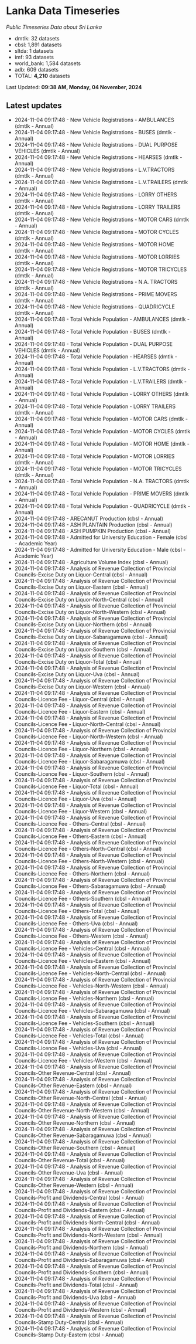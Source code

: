 # Lanka Data Timeseries
*Public Timeseries Data about Sri Lanka*

* dmtlk: 32 datasets
* cbsl: 1,891 datasets
* sltda: 1 datasets
* imf: 93 datasets
* world_bank: 1,584 datasets
* adb: 609 datasets
* TOTAL: **4,210** datasets

Last Updated: **09:38 AM, Monday, 04 November, 2024**

## Latest updates

* 2024-11-04 09:17:48 - New Vehicle Registrations - AMBULANCES (dmtlk - Annual)
* 2024-11-04 09:17:48 - New Vehicle Registrations - BUSES (dmtlk - Annual)
* 2024-11-04 09:17:48 - New Vehicle Registrations - DUAL PURPOSE VEHICLES (dmtlk - Annual)
* 2024-11-04 09:17:48 - New Vehicle Registrations - HEARSES (dmtlk - Annual)
* 2024-11-04 09:17:48 - New Vehicle Registrations - L.V.TRACTORS (dmtlk - Annual)
* 2024-11-04 09:17:48 - New Vehicle Registrations - L.V.TRAILERS (dmtlk - Annual)
* 2024-11-04 09:17:48 - New Vehicle Registrations - LORRY OTHERS (dmtlk - Annual)
* 2024-11-04 09:17:48 - New Vehicle Registrations - LORRY TRAILERS (dmtlk - Annual)
* 2024-11-04 09:17:48 - New Vehicle Registrations - MOTOR CARS (dmtlk - Annual)
* 2024-11-04 09:17:48 - New Vehicle Registrations - MOTOR CYCLES (dmtlk - Annual)
* 2024-11-04 09:17:48 - New Vehicle Registrations - MOTOR HOME (dmtlk - Annual)
* 2024-11-04 09:17:48 - New Vehicle Registrations - MOTOR LORRIES (dmtlk - Annual)
* 2024-11-04 09:17:48 - New Vehicle Registrations - MOTOR TRICYCLES (dmtlk - Annual)
* 2024-11-04 09:17:48 - New Vehicle Registrations - N.A. TRACTORS (dmtlk - Annual)
* 2024-11-04 09:17:48 - New Vehicle Registrations - PRIME MOVERS (dmtlk - Annual)
* 2024-11-04 09:17:48 - New Vehicle Registrations - QUADRICYCLE (dmtlk - Annual)
* 2024-11-04 09:17:48 - Total Vehicle Population - AMBULANCES (dmtlk - Annual)
* 2024-11-04 09:17:48 - Total Vehicle Population - BUSES (dmtlk - Annual)
* 2024-11-04 09:17:48 - Total Vehicle Population - DUAL PURPOSE VEHICLES (dmtlk - Annual)
* 2024-11-04 09:17:48 - Total Vehicle Population - HEARSES (dmtlk - Annual)
* 2024-11-04 09:17:48 - Total Vehicle Population - L.V.TRACTORS (dmtlk - Annual)
* 2024-11-04 09:17:48 - Total Vehicle Population - L.V.TRAILERS (dmtlk - Annual)
* 2024-11-04 09:17:48 - Total Vehicle Population - LORRY OTHERS (dmtlk - Annual)
* 2024-11-04 09:17:48 - Total Vehicle Population - LORRY TRAILERS (dmtlk - Annual)
* 2024-11-04 09:17:48 - Total Vehicle Population - MOTOR CARS (dmtlk - Annual)
* 2024-11-04 09:17:48 - Total Vehicle Population - MOTOR CYCLES (dmtlk - Annual)
* 2024-11-04 09:17:48 - Total Vehicle Population - MOTOR HOME (dmtlk - Annual)
* 2024-11-04 09:17:48 - Total Vehicle Population - MOTOR LORRIES (dmtlk - Annual)
* 2024-11-04 09:17:48 - Total Vehicle Population - MOTOR TRICYCLES (dmtlk - Annual)
* 2024-11-04 09:17:48 - Total Vehicle Population - N.A. TRACTORS (dmtlk - Annual)
* 2024-11-04 09:17:48 - Total Vehicle Population - PRIME MOVERS (dmtlk - Annual)
* 2024-11-04 09:17:48 - Total Vehicle Population - QUADRICYCLE (dmtlk - Annual)
* 2024-11-04 09:17:48 - ARECANUT Production (cbsl - Annual)
* 2024-11-04 09:17:48 - ASH PLANTAIN Production (cbsl - Annual)
* 2024-11-04 09:17:48 - ASH PUMPKIN Production (cbsl - Annual)
* 2024-11-04 09:17:48 - Admitted for University Education - Female (cbsl - Academic Year)
* 2024-11-04 09:17:48 - Admitted for University Education - Male (cbsl - Academic Year)
* 2024-11-04 09:17:48 - Agriculture Volume Index (cbsl - Annual)
* 2024-11-04 09:17:48 - Analysis of Revenue Collection of Provincial Councils-Excise Duty on Liquor-Central (cbsl - Annual)
* 2024-11-04 09:17:48 - Analysis of Revenue Collection of Provincial Councils-Excise Duty on Liquor-Eastern (cbsl - Annual)
* 2024-11-04 09:17:48 - Analysis of Revenue Collection of Provincial Councils-Excise Duty on Liquor-North-Central (cbsl - Annual)
* 2024-11-04 09:17:48 - Analysis of Revenue Collection of Provincial Councils-Excise Duty on Liquor-North-Western (cbsl - Annual)
* 2024-11-04 09:17:48 - Analysis of Revenue Collection of Provincial Councils-Excise Duty on Liquor-Northern (cbsl - Annual)
* 2024-11-04 09:17:48 - Analysis of Revenue Collection of Provincial Councils-Excise Duty on Liquor-Sabaragamuwa (cbsl - Annual)
* 2024-11-04 09:17:48 - Analysis of Revenue Collection of Provincial Councils-Excise Duty on Liquor-Southern (cbsl - Annual)
* 2024-11-04 09:17:48 - Analysis of Revenue Collection of Provincial Councils-Excise Duty on Liquor-Total (cbsl - Annual)
* 2024-11-04 09:17:48 - Analysis of Revenue Collection of Provincial Councils-Excise Duty on Liquor-Uva (cbsl - Annual)
* 2024-11-04 09:17:48 - Analysis of Revenue Collection of Provincial Councils-Excise Duty on Liquor-Western (cbsl - Annual)
* 2024-11-04 09:17:48 - Analysis of Revenue Collection of Provincial Councils-Licence Fee - Liquor-Central (cbsl - Annual)
* 2024-11-04 09:17:48 - Analysis of Revenue Collection of Provincial Councils-Licence Fee - Liquor-Eastern (cbsl - Annual)
* 2024-11-04 09:17:48 - Analysis of Revenue Collection of Provincial Councils-Licence Fee - Liquor-North-Central (cbsl - Annual)
* 2024-11-04 09:17:48 - Analysis of Revenue Collection of Provincial Councils-Licence Fee - Liquor-North-Western (cbsl - Annual)
* 2024-11-04 09:17:48 - Analysis of Revenue Collection of Provincial Councils-Licence Fee - Liquor-Northern (cbsl - Annual)
* 2024-11-04 09:17:48 - Analysis of Revenue Collection of Provincial Councils-Licence Fee - Liquor-Sabaragamuwa (cbsl - Annual)
* 2024-11-04 09:17:48 - Analysis of Revenue Collection of Provincial Councils-Licence Fee - Liquor-Southern (cbsl - Annual)
* 2024-11-04 09:17:48 - Analysis of Revenue Collection of Provincial Councils-Licence Fee - Liquor-Total (cbsl - Annual)
* 2024-11-04 09:17:48 - Analysis of Revenue Collection of Provincial Councils-Licence Fee - Liquor-Uva (cbsl - Annual)
* 2024-11-04 09:17:48 - Analysis of Revenue Collection of Provincial Councils-Licence Fee - Liquor-Western (cbsl - Annual)
* 2024-11-04 09:17:48 - Analysis of Revenue Collection of Provincial Councils-Licence Fee - Others-Central (cbsl - Annual)
* 2024-11-04 09:17:48 - Analysis of Revenue Collection of Provincial Councils-Licence Fee - Others-Eastern (cbsl - Annual)
* 2024-11-04 09:17:48 - Analysis of Revenue Collection of Provincial Councils-Licence Fee - Others-North-Central (cbsl - Annual)
* 2024-11-04 09:17:48 - Analysis of Revenue Collection of Provincial Councils-Licence Fee - Others-North-Western (cbsl - Annual)
* 2024-11-04 09:17:48 - Analysis of Revenue Collection of Provincial Councils-Licence Fee - Others-Northern (cbsl - Annual)
* 2024-11-04 09:17:48 - Analysis of Revenue Collection of Provincial Councils-Licence Fee - Others-Sabaragamuwa (cbsl - Annual)
* 2024-11-04 09:17:48 - Analysis of Revenue Collection of Provincial Councils-Licence Fee - Others-Southern (cbsl - Annual)
* 2024-11-04 09:17:48 - Analysis of Revenue Collection of Provincial Councils-Licence Fee - Others-Total (cbsl - Annual)
* 2024-11-04 09:17:48 - Analysis of Revenue Collection of Provincial Councils-Licence Fee - Others-Uva (cbsl - Annual)
* 2024-11-04 09:17:48 - Analysis of Revenue Collection of Provincial Councils-Licence Fee - Others-Western (cbsl - Annual)
* 2024-11-04 09:17:48 - Analysis of Revenue Collection of Provincial Councils-Licence Fee - Vehicles-Central (cbsl - Annual)
* 2024-11-04 09:17:48 - Analysis of Revenue Collection of Provincial Councils-Licence Fee - Vehicles-Eastern (cbsl - Annual)
* 2024-11-04 09:17:48 - Analysis of Revenue Collection of Provincial Councils-Licence Fee - Vehicles-North-Central (cbsl - Annual)
* 2024-11-04 09:17:48 - Analysis of Revenue Collection of Provincial Councils-Licence Fee - Vehicles-North-Western (cbsl - Annual)
* 2024-11-04 09:17:48 - Analysis of Revenue Collection of Provincial Councils-Licence Fee - Vehicles-Northern (cbsl - Annual)
* 2024-11-04 09:17:48 - Analysis of Revenue Collection of Provincial Councils-Licence Fee - Vehicles-Sabaragamuwa (cbsl - Annual)
* 2024-11-04 09:17:48 - Analysis of Revenue Collection of Provincial Councils-Licence Fee - Vehicles-Southern (cbsl - Annual)
* 2024-11-04 09:17:48 - Analysis of Revenue Collection of Provincial Councils-Licence Fee - Vehicles-Total (cbsl - Annual)
* 2024-11-04 09:17:48 - Analysis of Revenue Collection of Provincial Councils-Licence Fee - Vehicles-Uva (cbsl - Annual)
* 2024-11-04 09:17:48 - Analysis of Revenue Collection of Provincial Councils-Licence Fee - Vehicles-Western (cbsl - Annual)
* 2024-11-04 09:17:48 - Analysis of Revenue Collection of Provincial Councils-Other Revenue-Central (cbsl - Annual)
* 2024-11-04 09:17:48 - Analysis of Revenue Collection of Provincial Councils-Other Revenue-Eastern (cbsl - Annual)
* 2024-11-04 09:17:48 - Analysis of Revenue Collection of Provincial Councils-Other Revenue-North-Central (cbsl - Annual)
* 2024-11-04 09:17:48 - Analysis of Revenue Collection of Provincial Councils-Other Revenue-North-Western (cbsl - Annual)
* 2024-11-04 09:17:48 - Analysis of Revenue Collection of Provincial Councils-Other Revenue-Northern (cbsl - Annual)
* 2024-11-04 09:17:48 - Analysis of Revenue Collection of Provincial Councils-Other Revenue-Sabaragamuwa (cbsl - Annual)
* 2024-11-04 09:17:48 - Analysis of Revenue Collection of Provincial Councils-Other Revenue-Southern (cbsl - Annual)
* 2024-11-04 09:17:48 - Analysis of Revenue Collection of Provincial Councils-Other Revenue-Total (cbsl - Annual)
* 2024-11-04 09:17:48 - Analysis of Revenue Collection of Provincial Councils-Other Revenue-Uva (cbsl - Annual)
* 2024-11-04 09:17:48 - Analysis of Revenue Collection of Provincial Councils-Other Revenue-Western (cbsl - Annual)
* 2024-11-04 09:17:48 - Analysis of Revenue Collection of Provincial Councils-Profit and Dividends-Central (cbsl - Annual)
* 2024-11-04 09:17:48 - Analysis of Revenue Collection of Provincial Councils-Profit and Dividends-Eastern (cbsl - Annual)
* 2024-11-04 09:17:48 - Analysis of Revenue Collection of Provincial Councils-Profit and Dividends-North-Central (cbsl - Annual)
* 2024-11-04 09:17:48 - Analysis of Revenue Collection of Provincial Councils-Profit and Dividends-North-Western (cbsl - Annual)
* 2024-11-04 09:17:48 - Analysis of Revenue Collection of Provincial Councils-Profit and Dividends-Northern (cbsl - Annual)
* 2024-11-04 09:17:48 - Analysis of Revenue Collection of Provincial Councils-Profit and Dividends-Sabaragamuwa (cbsl - Annual)
* 2024-11-04 09:17:48 - Analysis of Revenue Collection of Provincial Councils-Profit and Dividends-Southern (cbsl - Annual)
* 2024-11-04 09:17:48 - Analysis of Revenue Collection of Provincial Councils-Profit and Dividends-Total (cbsl - Annual)
* 2024-11-04 09:17:48 - Analysis of Revenue Collection of Provincial Councils-Profit and Dividends-Uva (cbsl - Annual)
* 2024-11-04 09:17:48 - Analysis of Revenue Collection of Provincial Councils-Profit and Dividends-Western (cbsl - Annual)
* 2024-11-04 09:17:48 - Analysis of Revenue Collection of Provincial Councils-Stamp Duty-Central (cbsl - Annual)
* 2024-11-04 09:17:48 - Analysis of Revenue Collection of Provincial Councils-Stamp Duty-Eastern (cbsl - Annual)